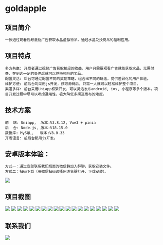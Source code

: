 # goldapple
项目简介
-------
	一款通过观看视频激励广告获取水晶虚拟物品，通过水晶兑换商品的福利应用。
项目特点
-------
	多方共赢: 开发者通过视频广告获取相应的收益，用户只需要观看广告就能获取水晶，无需付费，在到达一定的条件后就可以兑换相应的奖品。
	配置灵活: 后台可通过配置不同的奖励策略，组合出不同的玩法，提供差异化的用户体验。
	维护方便: 前后台均采用js开发，获取源码后，只需一人就可以轻松维护整个项目。
	渠道多样: 前台采用Uniapp框架开发，可以灵活发布android, ios, 小程序等多个版本，项目开发过程中尽可以考虑通用性，极大降低多渠道发布的难度。
	
技术方案
-------
	前  端: Uniapp,  版本:V3.8.12, Vue3 + pinia
	后  台: Node.js, 版本:V18.15.0
	数据库: MySQL,   版本:V8.0.33
	开发语言: 前后台都用js开发。

安卓版本体验：
-------
	方式一：通过底部联系我们后面的微信群加入群聊，获取安装文件。
	方式二：扫码下载（用微信扫码选择用浏览器打开，下载安装）。
![](https://github.com/goodboybbc/goldapple/blob/main/%E5%BA%94%E7%94%A8%E5%9B%BE/downcode.png)

项目截图
--
![](https://github.com/goodboybbc/goldapple/blob/main/%E5%BA%94%E7%94%A8%E5%9B%BE/1.jpg)
![](https://github.com/goodboybbc/goldapple/blob/main/%E5%BA%94%E7%94%A8%E5%9B%BE/2.jpg)
![](https://github.com/goodboybbc/goldapple/blob/main/%E5%BA%94%E7%94%A8%E5%9B%BE/3.jpg)
![](https://github.com/goodboybbc/goldapple/blob/main/%E5%BA%94%E7%94%A8%E5%9B%BE/4.jpg)
![](https://github.com/goodboybbc/goldapple/blob/main/%E5%BA%94%E7%94%A8%E5%9B%BE/5.jpg)
![](https://github.com/goodboybbc/goldapple/blob/main/%E5%BA%94%E7%94%A8%E5%9B%BE/6.jpg)
![](https://github.com/goodboybbc/goldapple/blob/main/%E5%BA%94%E7%94%A8%E5%9B%BE/7.jpg)
![](https://github.com/goodboybbc/goldapple/blob/main/%E5%BA%94%E7%94%A8%E5%9B%BE/8.jpg)
![](https://github.com/goodboybbc/goldapple/blob/main/%E5%BA%94%E7%94%A8%E5%9B%BE/9.jpg)
![](https://github.com/goodboybbc/goldapple/blob/main/%E5%BA%94%E7%94%A8%E5%9B%BE/10.jpg)
![](https://github.com/goodboybbc/goldapple/blob/main/%E5%BA%94%E7%94%A8%E5%9B%BE/11.jpg)
![](https://github.com/goodboybbc/goldapple/blob/main/%E5%BA%94%E7%94%A8%E5%9B%BE/12.jpg)
![](https://github.com/goodboybbc/goldapple/blob/main/%E5%BA%94%E7%94%A8%E5%9B%BE/13.jpg)
![](https://github.com/goodboybbc/goldapple/blob/main/%E5%BA%94%E7%94%A8%E5%9B%BE/14.jpg)
![](https://github.com/goodboybbc/goldapple/blob/main/%E5%BA%94%E7%94%A8%E5%9B%BE/15.jpg)
![](https://github.com/goodboybbc/goldapple/blob/main/%E5%BA%94%E7%94%A8%E5%9B%BE/16.jpg)
![](https://github.com/goodboybbc/goldapple/blob/main/%E5%BA%94%E7%94%A8%E5%9B%BE/17.jpg)
![](https://github.com/goodboybbc/goldapple/blob/main/%E5%BA%94%E7%94%A8%E5%9B%BE/18.jpg)
![](https://github.com/goodboybbc/goldapple/blob/main/%E5%BA%94%E7%94%A8%E5%9B%BE/19.jpg)

联系我们
--
![](https://github.com/goodboybbc/goldapple/blob/main/%E5%BA%94%E7%94%A8%E5%9B%BE/%E5%BC%80%E5%8F%91%E4%BA%A4%E6%B5%81%E7%BE%A4.jpg)
